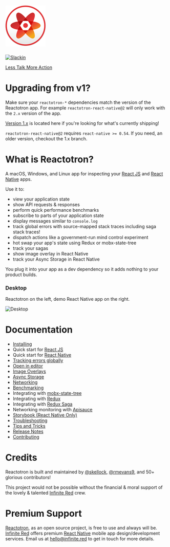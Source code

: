 # ![](./docs/images/readme/Reactotron-128.png)

[![Slackin](https://infiniteredcommunity.herokuapp.com/badge.svg)](https://infiniteredcommunity.herokuapp.com/)

[Less Talk More Action](./docs/installing.md)

# Upgrading from v1?

Make sure your `reactotron-*` dependencies match the version of the Reactotron app.  For example `reactotron-react-native@2` will
only work with the `2.x` version of the app.

[Version 1.x](https://github.com/infinitered/reactotron/tree/v1.x) is located here if you're looking for what's currently shipping!

`reactotron-react-native@2` requires `react-native >= 0.54`.  If you need, an older version, checkout the 1.x branch.


# What is Reactotron?

A macOS, Windows, and Linux app for inspecting your [React JS](https://facebook.github.io/react/) and [React Native](https://facebook.github.io/react-native/) apps.

Use it to:

* view your application state
* show API requests & responses
* perform quick performance benchmarks
* subscribe to parts of your application state
* display messages similar to `console.log`
* track global errors with source-mapped stack traces including saga stack traces!
* dispatch actions like a government-run mind control experiment
* hot swap your app's state using Redux or mobx-state-tree
* track your sagas
* show image overlay in React Native
* track your Async Storage in React Native

You plug it into your app as a dev dependency so it adds nothing to your product builds.

### Desktop

Reactotron on the left, demo React Native app on the right.

![Desktop](./docs/images/readme/reactotron-demo-app.gif)


# Documentation

* [Installing](./docs/installing.md)
* Quick start for [React JS](./docs/quick-start-react-js.md)
* Quick start for [React Native](./docs/quick-start-react-native.md)
* [Tracking errors globally](./docs/plugin-track-global-errors.md)
* [Open in editor](./docs/plugin-open-in-editor.md)
* [Image Overlays](./docs/plugin-overlay.md)
* [Async Storage](./docs/plugin-async-storage.md)
* [Networking](./docs/plugin-networking.md)
* [Benchmarking](./docs/benchmarking.md)
* Integrating with [mobx-state-tree](./docs/plugin-mst.md)
* Integrating with [Redux](./docs/plugin-redux.md)
* Integrating with [Redux Saga](./docs/plugin-redux-saga.md)
* Networking monitoring with [Apisauce](./docs/plugin-apisauce.md)
* [Storybook (React Native Only)](./docs/plugin-storybook.md)
* [Troubleshooting](./docs/troubleshooting.md)
* [Tips and Tricks](./docs/tips.md)
* [Release Notes](https://github.com/reactotron/reactotron/releases)
* [Contributing](./docs/contributing.md)

# Credits

Reactotron is built and maintained by [@skellock](https://github.com/skellock), [@rmevans9](https://github.com/rmevans9), and 50+ glorious contributors!

This project would not be possible without the financial & moral support of the lovely & talented [Infinite Red](https://infinite.red) crew.


# Premium Support

[Reactotron](https://infinite.red/reactotron), as an open source project, is free to use and always will be. [Infinite Red](https://infinite.red/) offers premium [React Native](https://infinite.red/react-native) mobile app design/development services. Email us at [hello@infinite.red](mailto:hello@infinite.red) to get in touch for more details.
